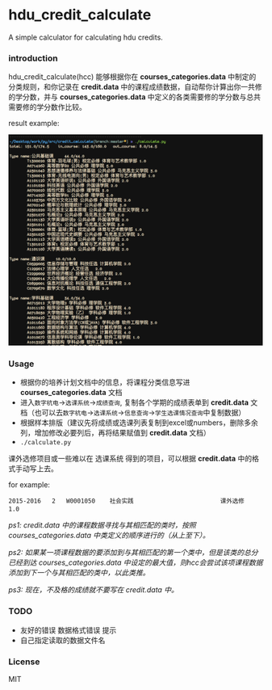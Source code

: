 # hdu_credit_calculate
A simple calculator for calculating hdu credits.

### introduction

hdu\_credit\_calculate(hcc) 能够根据你在 **courses_categories.data** 中制定的分类规则，和你记录在 **credit.data** 中的课程成绩数据，自动帮你计算出你一共修的学分数，并与 **courses_categories.data** 中定义的各类需要修的学分数与总共需要修的学分数作比较。

result example: 

![result](./result.png)

### Usage

* 根据你的培养计划文档中的信息，将课程分类信息写进 **courses_categories.data** 文档
* 进入`数字杭电`->`选课系统`->`成绩查询`, 复制各个学期的成绩表单到 **credit.data** 文档（也可以去`数字杭电`->`选课系统`->`信息查询`->`学生选课情况查询`中复制数据）
* 根据样本排版（建议先将成绩或选课列表复制到excel或numbers，删除多余列，增加修改必要列后，再将结果赋值到 **credit.data** 文档）
* `./calculate.py`

课外选修项目或一些难以在 选课系统 得到的项目，可以根据 **credit.data** 中的格式手动写上去。

for example:

    2015-2016	2	W0001050	社会实践	                    课外选修	 	1.0
    
*ps1: credit.data 中的课程数据寻找与其相匹配的类时，按照 courses_categories.data 中类定义的顺序进行的（从上至下）。*

*ps2: 如果某一项课程数据的要添加到与其相匹配的第一个类中，但是该类的总分已经到达 courses_categories.data 中设定的最大值，则hcc会尝试该项课程数据添加到下一个与其相匹配的类中，以此类推。*

*ps3: 现在，不及格的成绩就不要写在 credit.data 中。*

### TODO

* 友好的错误 数据格式错误 提示
* 自己指定读取的数据文件名

### License

MIT
